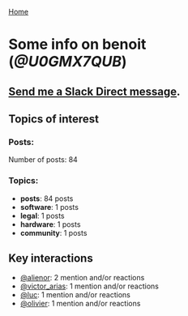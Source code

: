 [Home](https://kelu124.github.io/echommunity/)

# Some info on __benoit__ (_@U0GMX7QUB_)


## [Send me a Slack Direct message](https://echopen.slack.com/messages/@benoit/).

## Topics of interest

### Posts: 

Number of posts: 84

### Topics:

* __posts__: 84 posts
* __software__: 1 posts
* __legal__: 1 posts
* __hardware__: 1 posts
* __community__: 1 posts

## Key interactions 

* [@alienor](./U1N5Q9334.md): 2 mention and/or reactions
* [@victor_arias](./U32FZ0QLX.md): 1 mention and/or reactions
* [@luc](./U0AAL4W13.md): 1 mention and/or reactions
* [@olivier](./U04DFTZ7D.md): 1 mention and/or reactions
